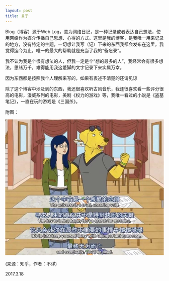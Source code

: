 ```yaml
---
layout: post
title: 关于
---
```


Blog（博客）源于Web Log，意为网络日记，是一种记录或者表达自己想法，使用网络作为媒介传播自己思想、心得的方式。这里是我的博客，是我唯一用来记录的地方，没有特定的主题，一切想让我写（记）下来的东西我都会发布在这里。我觉得迄今为止，唯一的最大的帮助就是充当了我的“备忘录”。

我不认为我是个很有想法的人，但我一定是个“想的最多的人”，我经常会有很多想法，思绪万千，难得能用我这蹩脚的文字记录下来实属万幸。

因为东西都是按照我个人理解来写的，如果有表述不清楚的还请见谅

除了这个博客中涉及到的东西，我还很喜欢听古风音乐，我还很喜欢看一些评分很高的电影，漫威系列的电影，美剧《权力的游戏》等，我唯一看过的小说是《盗墓笔记》，一直在玩的游戏是《三国杀》。

附图：

![](/pics/about-01.jpg)

(来源：知乎，作者：不详)

2017.3.18